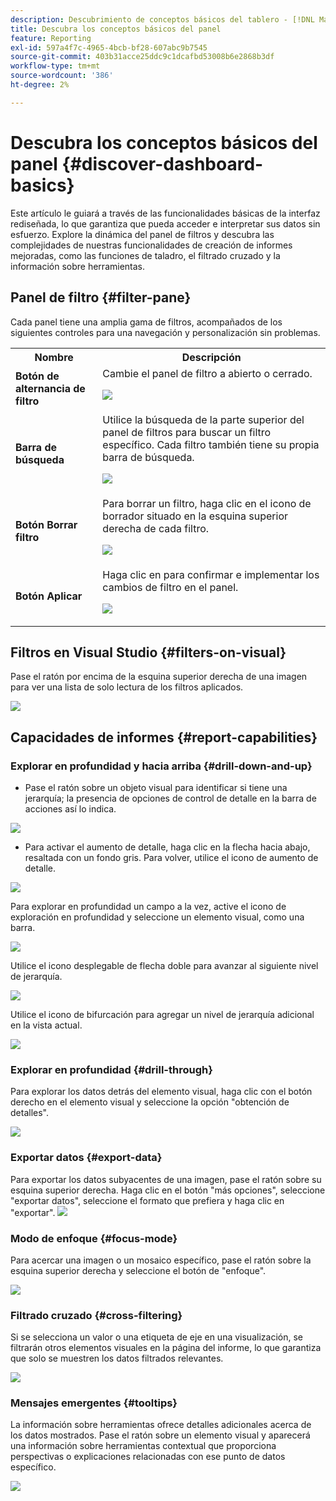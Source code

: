```yaml
---
description: Descubrimiento de conceptos básicos del tablero - [!DNL Marketo Measure]  - Producto
title: Descubra los conceptos básicos del panel
feature: Reporting
exl-id: 597a4f7c-4965-4bcb-bf28-607abc9b7545
source-git-commit: 403b31acce25ddc9c1dcafbd53008b6e2868b3df
workflow-type: tm+mt
source-wordcount: '386'
ht-degree: 2%

---
```


# Descubra los conceptos básicos del panel {#discover-dashboard-basics}

Este artículo le guiará a través de las funcionalidades básicas de la interfaz rediseñada, lo que garantiza que pueda acceder e interpretar sus datos sin esfuerzo. Explore la dinámica del panel de filtros y descubra las complejidades de nuestras funcionalidades de creación de informes mejoradas, como las funciones de taladro, el filtrado cruzado y la información sobre herramientas.

## Panel de filtro {#filter-pane}

Cada panel tiene una amplia gama de filtros, acompañados de los siguientes controles para una navegación y personalización sin problemas.

<table style="table-layout:auto"> 
 <tbody> 
  <tr> 
   <th>Nombre</th> 
   <th>Descripción</th>
  </tr> 
  <tr> 
   <td><b>Botón de alternancia de filtro</b></td>
   <td>Cambie el panel de filtro a abierto o cerrado.
   <p><img src="assets/discover-dashboard-basics-1.png"></td>
  </tr>
  <tr> 
   <td><b>Barra de búsqueda</b></td>
   <td>Utilice la búsqueda de la parte superior del panel de filtros para buscar un filtro específico. Cada filtro también tiene su propia barra de búsqueda.
   <p><img src="assets/discover-dashboard-basics-2.png"></td>
  </tr>
   <tr> 
   <td><b>Botón Borrar filtro</b></td>
   <td>Para borrar un filtro, haga clic en el icono de borrador situado en la esquina superior derecha de cada filtro.
   <p><img src="assets/discover-dashboard-basics-3.png"></td>
  </tr>
  <tr> 
   <td><b>Botón Aplicar</b></td>
   <td>Haga clic en para confirmar e implementar los cambios de filtro en el panel.
   <p><img src="assets/discover-dashboard-basics-3a.png"></td>
  </tr>
 </tbody> 
</table>

## Filtros en Visual Studio {#filters-on-visual}

Pase el ratón por encima de la esquina superior derecha de una imagen para ver una lista de solo lectura de los filtros aplicados.

![](assets/discover-dashboard-basics-3b.png)

## Capacidades de informes {#report-capabilities}

### Explorar en profundidad y hacia arriba {#drill-down-and-up}

* Pase el ratón sobre un objeto visual para identificar si tiene una jerarquía; la presencia de opciones de control de detalle en la barra de acciones así lo indica.

![](assets/discover-dashboard-basics-4.png)

* Para activar el aumento de detalle, haga clic en la flecha hacia abajo, resaltada con un fondo gris. Para volver, utilice el icono de aumento de detalle.

![](assets/discover-dashboard-basics-5.png)

Para explorar en profundidad un campo a la vez, active el icono de exploración en profundidad y seleccione un elemento visual, como una barra.

![](assets/discover-dashboard-basics-6.gif)

Utilice el icono desplegable de flecha doble para avanzar al siguiente nivel de jerarquía.

![](assets/discover-dashboard-basics-7.gif)

Utilice el icono de bifurcación para agregar un nivel de jerarquía adicional en la vista actual.

![](assets/discover-dashboard-basics-8.gif)

### Explorar en profundidad {#drill-through}

Para explorar los datos detrás del elemento visual, haga clic con el botón derecho en el elemento visual y seleccione la opción &quot;obtención de detalles&quot;.

![](assets/discover-dashboard-basics-9.gif)

### Exportar datos {#export-data}

Para exportar los datos subyacentes de una imagen, pase el ratón sobre su esquina superior derecha. Haga clic en el botón &quot;más opciones&quot;, seleccione &quot;exportar datos&quot;, seleccione el formato que prefiera y haga clic en &quot;exportar&quot;.
![](assets/discover-dashboard-basics-10.gif)

### Modo de enfoque {#focus-mode}

Para acercar una imagen o un mosaico específico, pase el ratón sobre la esquina superior derecha y seleccione el botón de &quot;enfoque&quot;.

![](assets/discover-dashboard-basics-11.gif)

### Filtrado cruzado {#cross-filtering}

Si se selecciona un valor o una etiqueta de eje en una visualización, se filtrarán otros elementos visuales en la página del informe, lo que garantiza que solo se muestren los datos filtrados relevantes.

![](assets/discover-dashboard-basics-12.gif)

### Mensajes emergentes {#tooltips}

La información sobre herramientas ofrece detalles adicionales acerca de los datos mostrados. Pase el ratón sobre un elemento visual y aparecerá una información sobre herramientas contextual que proporciona perspectivas o explicaciones relacionadas con ese punto de datos específico.

![](assets/discover-dashboard-basics-13.gif)
